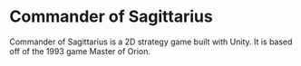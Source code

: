 # Commander of Sagittarius
Commander of Sagittarius is a 2D strategy game built with Unity. It is based off of the 1993 game Master of Orion.
